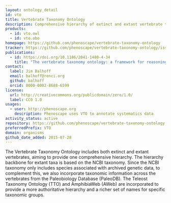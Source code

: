 ```yaml
---
layout: ontology_detail
id: vto
title: Vertebrate Taxonomy Ontology
description: Comprehensive hierarchy of extinct and extant vertebrate taxa.
products:
  - id: vto.owl
  - id: vto.obo
homepage: https://github.com/phenoscape/vertebrate-taxonomy-ontology
tracker: https://github.com/phenoscape/vertebrate-taxonomy-ontology/issues
publications:
  - id: https://doi.org/10.1186/2041-1480-4-34
    title: "The vertebrate taxonomy ontology: a framework for reasoning across model organism and species phenotypes"
contact:
  label: Jim Balhoff
  email: balhoff@renci.org
  github: balhoff
  orcid: 0000-0002-8688-6599
license:
  url: http://creativecommons.org/publicdomain/zero/1.0/
  label: CC0 1.0
usages:
  - user: http://phenoscape.org
    description: Phenoscape uses VTO to annotate systematics data
activity_status: active
repository: https://github.com/phenoscape/vertebrate-taxonomy-ontology
preferredPrefix: VTO
domain: organisms
github_date_added: 2015-07-28
---
```


The Vertebrate Taxonomy Ontology includes both extinct and extant vertebrates, aiming to provide one comprehensive hierarchy. The hierarchy backbone for extant taxa is based on the NCBI taxonomy. Since the NCBI taxonomy only includes species associated with archived genetic data, to complement this, we also incorporate taxonomic information across the vertebrates from the Paleobiology Database (PaleoDB). The Teleost Taxonomy Ontology (TTO) and AmphibiaWeb (AWeb) are incorporated to provide a more authoritative hierarchy and a richer set of names for specific taxonomic groups.
